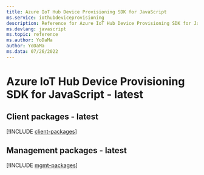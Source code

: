 ```yaml
---
title: Azure IoT Hub Device Provisioning SDK for JavaScript
ms.service: iothubdeviceprovisioning
description: Reference for Azure IoT Hub Device Provisioning SDK for JavaScript
ms.devlang: javascript
ms.topic: reference
ms.author: YoDaMa
author: YoDaMa
ms.data: 07/26/2022
---
```

# Azure IoT Hub Device Provisioning SDK for JavaScript - latest

## Client packages - latest
[!INCLUDE [client-packages](iot-hub-device-provisioning-client-index.md)]
## Management packages - latest
[!INCLUDE [mgmt-packages](iot-hub-device-provisioning-mgmt-index.md)]